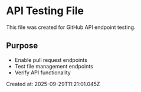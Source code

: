 # API Testing File

This file was created for GitHub API endpoint testing.

## Purpose
- Enable pull request endpoints
- Test file management endpoints  
- Verify API functionality

Created at: 2025-09-29T11:21:01.045Z
